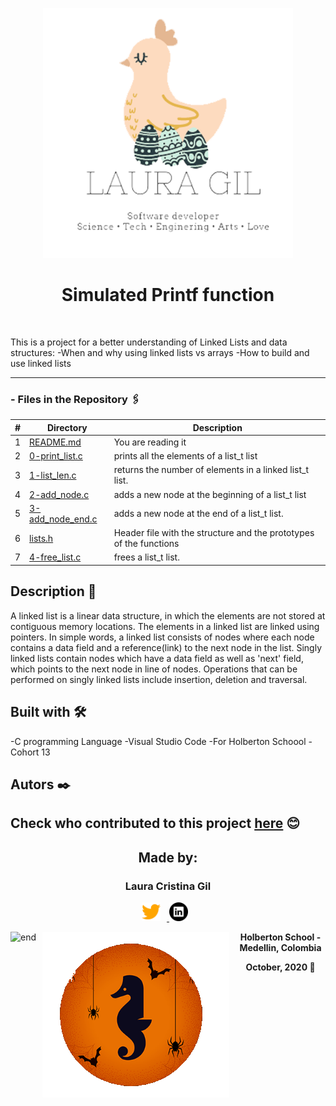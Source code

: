 <p align="center">
  <img src="https://github.com/lacrisy21/README-stuff/blob/main/Logomy.png" width="400"/>
 <h1 align="center">Simulated Printf function</h1>
 <br>
 </p>
</p>

This is a project for a better understanding of Linked Lists and data structures:
-When and why using linked lists vs arrays
-How to build and use linked lists

---
### - Files in the Repository 🖇️

#|Directory|Description
---|---|---
1|[README.md](./README.md)| You are reading it
2|[0-print_list.c](./0-print_list.c)| prints all the elements of a list_t list
3|[1-list_len.c](./1-list_len.c)| returns the number of elements in a linked list_t list.
4|[2-add_node.c](./2-add_node.c)| adds a new node at the beginning of a list_t list
5|[3-add_node_end.c](./3-add_node_end.c)| adds a new node at the end of a list_t list.
6|[lists.h](./lists.h)| Header file with the structure and the prototypes of the functions
7|[4-free_list.c](./4-free_list.c)|frees a list_t list.

## Description 🚀

A linked list is a linear data structure, in which the elements are not stored at contiguous memory locations. The elements in a linked list are linked using pointers. In simple words, a linked list consists of nodes where each node contains a data field and a reference(link) to the next node in the list.
Singly linked lists contain nodes which have a data field as well as 'next' field, which points to the next node in line of nodes. Operations that can be performed on singly linked lists include insertion, deletion and traversal.

## Built with 🛠️
-C programming Language
-Visual Studio Code
-For Holberton Schoool
-Cohort 13

## Autors ✒️

Check who contributed to this project [here](https://github.com/your/project/contributors)
😊
---
<p align="center">
  <h2 align="center">Made by:</h2>
    <h3 align="center">Laura Cristina Gil</h3>
      <p align="center">
        <a href="https://twitter.com/Laa_Titina" target="_blank">
            <img alt="twitter_page" src="https://github.com/lacrisy21/README-stuff/blob/main/twitter.png" style="float: center; margin-right: 10px" height="30" width="30">
        </a>
        <a href="https://www.linkedin.com/in/lcristinagil/" target="_blank">
            <img alt="linkedin_page" src="https://github.com/lacrisy21/README-stuff/blob/main/LinkedIn.png" style="float: center; margin-right: 10px" height="30"  width="30">
        </a>
      </p>
</p>

<p align="center">
   <img src="https://www.holbertonschool.com/holberton-logo.png"
     alt="end"
     style="float: left; margin-right: 10px;">
</p>
<p align="center">
   <img src="https://github.com/lacrisy21/README-stuff/blob/main/Holbspooky.png"
     alt="spooky holberton"
     style="float: left; margin-right: 10px;">
</p>
<p align="center">
<b>Holberton School - Medellin, Colombia<b><br>
</p>
<p align="center">
<b>October, 2020 🎃 <b>
</p>
